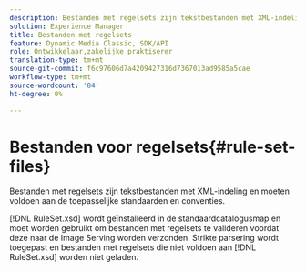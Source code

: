 ```yaml
---
description: Bestanden met regelsets zijn tekstbestanden met XML-indeling en moeten voldoen aan de toepasselijke standaarden en conventies.
solution: Experience Manager
title: Bestanden met regelsets
feature: Dynamic Media Classic, SDK/API
role: Ontwikkelaar,zakelijke praktiserer
translation-type: tm+mt
source-git-commit: f6c97606d7a4209427316d7367013ad9585a5cae
workflow-type: tm+mt
source-wordcount: '84'
ht-degree: 0%

---
```



# Bestanden voor regelsets{#rule-set-files}

Bestanden met regelsets zijn tekstbestanden met XML-indeling en moeten voldoen aan de toepasselijke standaarden en conventies.

[!DNL RuleSet.xsd] wordt geïnstalleerd in de standaardcatalogusmap en moet worden gebruikt om bestanden met regelsets te valideren voordat deze naar de Image Serving worden verzonden. Strikte parsering wordt toegepast en bestanden met regelsets die niet voldoen aan [!DNL RuleSet.xsd] worden niet geladen.